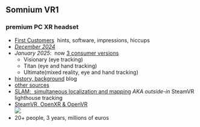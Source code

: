 ---
---
## Somnium VR1
### premium PC XR headset
- [First Customers](XR/first.htm)&nbsp; hints, software, impressions, hiccups
- [*December 2024*](XR/Dec2024.htm)
- *January 2025*:&nbsp; now [3 consumer versions](https://store.somniumspace.com/)
	- Visionary (eye tracking)
	- Titan (eye and hand tracking)
	- Ultimate(mixed reality, eye and hand tracking)
- [history, background](XR/VR1.html) blog
- [other sources](XR/Somnium_VR1_sources.htm)
- [SLAM:&nbsp; simultaneous localization and mapping](XR/SLAM.htm) *AKA outside-in* SteamVR lighthouse tracking
- [SteamVR, OpenXR & OpenVR](XR/mbucchia.html)  
![](https://store.somniumspace.com/cdn/shop/files/VR1_0006_VR_ET_MR_HT_2_1500x_crop_center.jpg)
- 20+ people, 3 years, millions of euros
